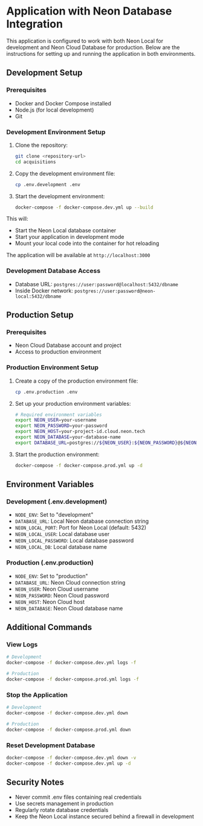 # Application with Neon Database Integration

This application is configured to work with both Neon Local for development and Neon Cloud Database for production. Below are the instructions for setting up and running the application in both environments.

## Development Setup

### Prerequisites

- Docker and Docker Compose installed
- Node.js (for local development)
- Git

### Development Environment Setup

1. Clone the repository:

   ```bash
   git clone <repository-url>
   cd acquisitions
   ```

2. Copy the development environment file:

   ```bash
   cp .env.development .env
   ```

3. Start the development environment:
   ```bash
   docker-compose -f docker-compose.dev.yml up --build
   ```

This will:

- Start the Neon Local database container
- Start your application in development mode
- Mount your local code into the container for hot reloading

The application will be available at `http://localhost:3000`

### Development Database Access

- Database URL: `postgres://user:password@localhost:5432/dbname`
- Inside Docker network: `postgres://user:password@neon-local:5432/dbname`

## Production Setup

### Prerequisites

- Neon Cloud Database account and project
- Access to production environment

### Production Environment Setup

1. Create a copy of the production environment file:

   ```bash
   cp .env.production .env
   ```

2. Set up your production environment variables:

   ```bash
   # Required environment variables
   export NEON_USER=your-username
   export NEON_PASSWORD=your-password
   export NEON_HOST=your-project-id.cloud.neon.tech
   export NEON_DATABASE=your-database-name
   export DATABASE_URL=postgres://${NEON_USER}:${NEON_PASSWORD}@${NEON_HOST}/${NEON_DATABASE}
   ```

3. Start the production environment:
   ```bash
   docker-compose -f docker-compose.prod.yml up -d
   ```

## Environment Variables

### Development (.env.development)

- `NODE_ENV`: Set to "development"
- `DATABASE_URL`: Local Neon database connection string
- `NEON_LOCAL_PORT`: Port for Neon Local (default: 5432)
- `NEON_LOCAL_USER`: Local database user
- `NEON_LOCAL_PASSWORD`: Local database password
- `NEON_LOCAL_DB`: Local database name

### Production (.env.production)

- `NODE_ENV`: Set to "production"
- `DATABASE_URL`: Neon Cloud connection string
- `NEON_USER`: Neon Cloud username
- `NEON_PASSWORD`: Neon Cloud password
- `NEON_HOST`: Neon Cloud host
- `NEON_DATABASE`: Neon Cloud database name

## Additional Commands

### View Logs

```bash
# Development
docker-compose -f docker-compose.dev.yml logs -f

# Production
docker-compose -f docker-compose.prod.yml logs -f
```

### Stop the Application

```bash
# Development
docker-compose -f docker-compose.dev.yml down

# Production
docker-compose -f docker-compose.prod.yml down
```

### Reset Development Database

```bash
docker-compose -f docker-compose.dev.yml down -v
docker-compose -f docker-compose.dev.yml up -d
```

## Security Notes

- Never commit .env files containing real credentials
- Use secrets management in production
- Regularly rotate database credentials
- Keep the Neon Local instance secured behind a firewall in development
